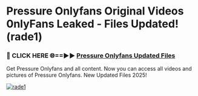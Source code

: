 # Pressure Onlyfans Original Videos 0nlyFans Leaked - Files Updated! (rade1)

<h3>🔴 CLICK HERE 🌐==►► <a href="https://tinyurl.com/2m67pmp6" rel="nofollow">Pressure Onlyfans Updated Files</a></h3>

Get Pressure Onlyfans and all content. Now you can access all videos and pictures of Pressure Onlyfans. New Updated Files 2025!

[![rade1](https://i.imgur.com/H4QAA4z.gif)](https://tinyurl.com/2m67pmp6)